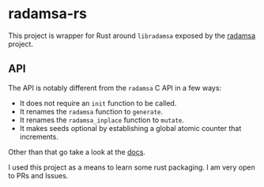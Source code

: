 # radamsa-rs

This project is wrapper for Rust around `libradamsa` exposed by the [radamsa](https://gitlab.com/akihe/radamsa/) project. 

## API

The API is notably different from the `radamsa` C API in a few ways:
- It does not require an `init` function to be called.
- It renames the `radamsa` function to `generate`.
- It renames the `radamsa_inplace` function to `mutate`.
- It makes seeds optional by establishing a global atomic counter that increments.

Other than that go take a look at the [docs](https://docs.rs/radamsa).

I used this project as a means to learn some rust packaging. I am very open to PRs and Issues.